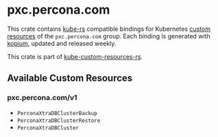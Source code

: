 <!--
SPDX-FileCopyrightText: The kube-custom-resources-rs Authors
SPDX-License-Identifier: 0BSD
 -->

# pxc.percona.com

This crate contains [kube-rs](https://kube.rs/) compatible bindings for Kubernetes [custom resources](https://kubernetes.io/docs/tasks/extend-kubernetes/custom-resources/custom-resource-definitions/) of the `pxc.percona.com` group. Each binding is generated with [kopium](https://github.com/kube-rs/kopium), updated and released weekly.

This crate is part of [kube-custom-resources-rs](https://github.com/metio/kube-custom-resources-rs).

## Available Custom Resources

### pxc.percona.com/v1
- `PerconaXtraDBClusterBackup`
- `PerconaXtraDBClusterRestore`
- `PerconaXtraDBCluster`
